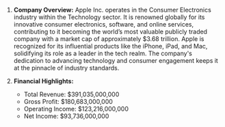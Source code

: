 1. **Company Overview:**
   Apple Inc. operates in the Consumer Electronics industry within the Technology sector. It is renowned globally for its innovative consumer electronics, software, and online services, contributing to it becoming the world’s most valuable publicly traded company with a market cap of approximately $3.68 trillion. Apple is recognized for its influential products like the iPhone, iPad, and Mac, solidifying its role as a leader in the tech realm. The company's dedication to advancing technology and consumer engagement keeps it at the pinnacle of industry standards.

2. **Financial Highlights:**
   - Total Revenue: $391,035,000,000
   - Gross Profit: $180,683,000,000
   - Operating Income: $123,216,000,000
   - Net Income: $93,736,000,000